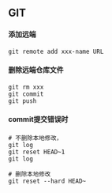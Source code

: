 ## GIT

#### **添加远端**

```
git remote add xxx-name URL
```

#### **删除远端仓库文件**

```
git rm xxx
git commit 
git push
```

#### commit提交错误时

```
# 不删除本地修改，
git log
git reset HEAD~1
git log

# 删除本地修改
git reset --hard HEAD~
```

